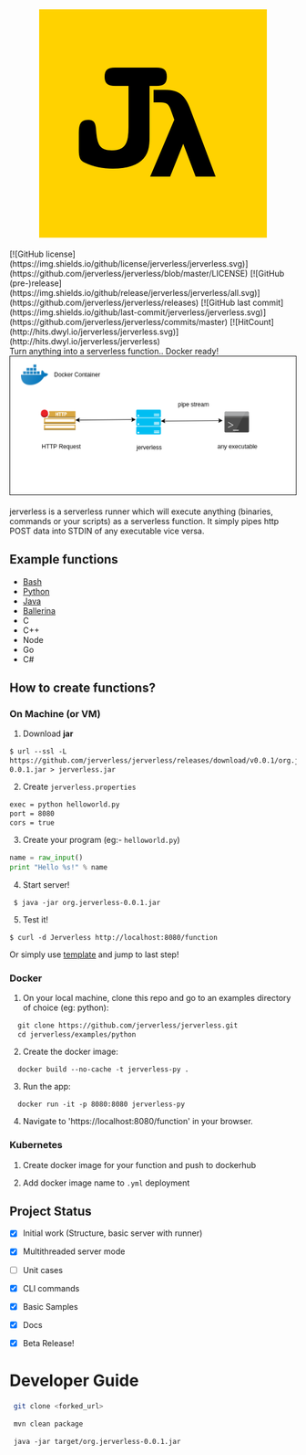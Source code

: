 <div align="center">
   <img src="media/jerverless_logo.png">
</div>
<br/>
[![GitHub license](https://img.shields.io/github/license/jerverless/jerverless.svg)](https://github.com/jerverless/jerverless/blob/master/LICENSE)
 [![GitHub (pre-)release](https://img.shields.io/github/release/jerverless/jerverless/all.svg)](https://github.com/jerverless/jerverless/releases)
  [![GitHub last commit](https://img.shields.io/github/last-commit/jerverless/jerverless.svg)](https://github.com/jerverless/jerverless/commits/master)
[![HitCount](http://hits.dwyl.io/jerverless/jerverless.svg)](http://hits.dwyl.io/jerverless/jerverless)

<br/>
Turn anything into a serverless function.. Docker ready!
<br/>
<div  align="center">
  <img src="media/jerverless.png"/>
 </div>
<br/>
jerverless is a serverless runner which will execute anything (binaries, commands or your scripts) as a serverless function. It simply pipes http POST data into STDIN of any executable vice versa.

## Example functions

- [Bash](https://github.com/jerverless/jerverless/tree/master/examples/bash)
- [Python](https://github.com/jerverless/jerverless/tree/master/examples/python)
- [Java](https://github.com/jerverless/jerverless/tree/master/examples/java)
- [Ballerina](https://github.com/jerverless/jerverless/tree/master/examples/ballerina)
- C
- C++
- Node
- Go
- C#

## How to create functions?

### On Machine (or VM)

1. Download **jar**
```
$ url --ssl -L https://github.com/jerverless/jerverless/releases/download/v0.0.1/org.jerverless-0.0.1.jar > jerverless.jar
```

2. Create `jerverless.properties`
```
exec = python helloworld.py
port = 8080
cors = true
```
3. Create your program (eg:- `helloworld.py`)

```python
name = raw_input()
print "Hello %s!" % name
```
4. Start server!

```
 $ java -jar org.jerverless-0.0.1.jar 
```

5. Test it!

```
$ curl -d Jerverless http://localhost:8080/function
```

Or simply use [template](https://github.com/jerverless/jerverless/examples) and jump to last step! 

### Docker

1. On your local machine, clone this repo and go to an examples directory of choice (eg: python): 

```
  git clone https://github.com/jerverless/jerverless.git
  cd jerverless/examples/python
```

2. Create the docker image:

```
  docker build --no-cache -t jerverless-py .
```

3. Run the app:

```
  docker run -it -p 8080:8080 jerverless-py
```

4. Navigate to 'https://localhost:8080/function' in your browser.

### Kubernetes

1. Create docker image for your function and push to dockerhub

2. Add docker image name to `.yml` deployment



## Project Status

- [x] Initial work (Structure, basic server with runner)
- [x] Multithreaded server mode
- [ ] Unit cases
- [x] CLI commands
- [x] Basic Samples
- [x] Docs
- [x] Beta Release!


# Developer Guide

```bash
 git clone <forked_url>
```

```bash
 mvn clean package
```

```
 java -jar target/org.jerverless-0.0.1.jar 
```

